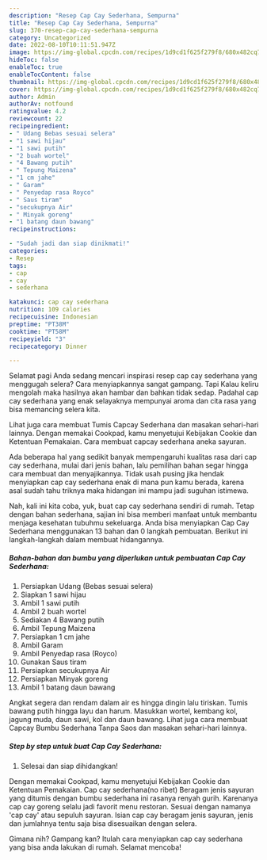 ```yaml
---
description: "Resep Cap Cay Sederhana, Sempurna"
title: "Resep Cap Cay Sederhana, Sempurna"
slug: 370-resep-cap-cay-sederhana-sempurna
category: Uncategorized
date: 2022-08-10T10:11:51.947Z
image: https://img-global.cpcdn.com/recipes/1d9cd1f625f279f8/680x482cq70/cap-cay-sederhana-foto-resep-utama.jpg
hideToc: false
enableToc: true
enableTocContent: false
thumbnail: https://img-global.cpcdn.com/recipes/1d9cd1f625f279f8/680x482cq70/cap-cay-sederhana-foto-resep-utama.jpg
cover: https://img-global.cpcdn.com/recipes/1d9cd1f625f279f8/680x482cq70/cap-cay-sederhana-foto-resep-utama.jpg
author: Admin
authorAv: notfound
ratingvalue: 4.2
reviewcount: 22
recipeingredient:
- " Udang Bebas sesuai selera"
- "1 sawi hijau"
- "1 sawi putih"
- "2 buah wortel"
- "4 Bawang putih"
- " Tepung Maizena"
- "1 cm jahe"
- " Garam"
- " Penyedap rasa Royco"
- " Saus tiram"
- "secukupnya Air"
- " Minyak goreng"
- "1 batang daun bawang"
recipeinstructions:

- "Sudah jadi dan siap dinikmati!"
categories:
- Resep
tags:
- cap
- cay
- sederhana

katakunci: cap cay sederhana 
nutrition: 109 calories
recipecuisine: Indonesian
preptime: "PT38M"
cooktime: "PT58M"
recipeyield: "3"
recipecategory: Dinner

---
```



Selamat pagi Anda sedang mencari inspirasi resep cap cay sederhana yang menggugah selera? Cara menyiapkannya sangat gampang. Tapi Kalau keliru mengolah maka hasilnya akan hambar dan bahkan tidak sedap. Padahal cap cay sederhana yang enak selayaknya mempunyai aroma dan cita rasa yang bisa memancing selera kita.


Lihat juga cara membuat Tumis Capcay Sederhana dan masakan sehari-hari lainnya. Dengan memakai Cookpad, kamu menyetujui Kebijakan Cookie dan Ketentuan Pemakaian. Cara membuat capcay sederhana aneka sayuran.

Ada beberapa hal yang sedikit banyak mempengaruhi kualitas rasa dari cap cay sederhana, mulai dari jenis bahan, lalu pemilihan bahan segar hingga cara membuat dan menyajikannya. Tidak usah pusing jika hendak menyiapkan cap cay sederhana enak di mana pun kamu berada, karena asal sudah tahu triknya maka hidangan ini mampu jadi suguhan istimewa.


Nah, kali ini kita coba, yuk, buat cap cay sederhana sendiri di rumah. Tetap dengan bahan sederhana, sajian ini bisa memberi manfaat untuk membantu menjaga kesehatan tubuhmu sekeluarga. Anda bisa menyiapkan Cap Cay Sederhana menggunakan 13 bahan dan 0 langkah pembuatan. Berikut ini langkah-langkah dalam membuat hidangannya.

<!--inarticleads1-->

##### Bahan-bahan dan bumbu yang diperlukan untuk pembuatan Cap Cay Sederhana:

1. Persiapkan  Udang (Bebas sesuai selera)
1. Siapkan 1 sawi hijau
1. Ambil 1 sawi putih
1. Ambil 2 buah wortel
1. Sediakan 4 Bawang putih
1. Ambil  Tepung Maizena
1. Persiapkan 1 cm jahe
1. Ambil  Garam
1. Ambil  Penyedap rasa (Royco)
1. Gunakan  Saus tiram
1. Persiapkan secukupnya Air
1. Persiapkan  Minyak goreng
1. Ambil 1 batang daun bawang


Angkat segera dan rendam dalam air es hingga dingin lalu tiriskan. Tumis bawang putih hingga layu dan harum. Masukkan wortel, kembang kol, jagung muda, daun sawi, kol dan daun bawang. Lihat juga cara membuat Capcay Bumbu Sederhana Tanpa Saos dan masakan sehari-hari lainnya. 

<!--inarticleads2-->

##### Step by step untuk buat Cap Cay Sederhana:


1. Selesai dan siap dihidangkan!

Dengan memakai Cookpad, kamu menyetujui Kebijakan Cookie dan Ketentuan Pemakaian. Cap cay sederhana(no ribet) Beragam jenis sayuran yang ditumis dengan bumbu sederhana ini rasanya renyah gurih. Karenanya cap cay goreng selalu jadi favorit menu restoran. Sesuai dengan namanya &#39;cap cay&#39; atau sepuluh sayuran. Isian cap cay beragam jenis sayuran, jenis dan jumlahnya tentu saja bisa disesuaikan dengan selera. 

Gimana nih? Gampang kan? Itulah cara menyiapkan cap cay sederhana yang bisa anda lakukan di rumah. Selamat mencoba!
